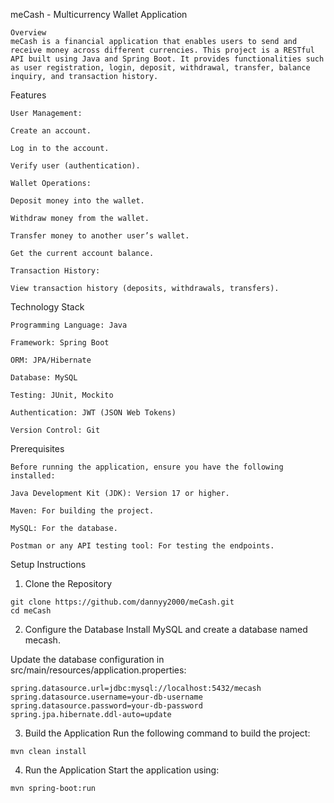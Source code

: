 meCash - Multicurrency Wallet Application

```
Overview
meCash is a financial application that enables users to send and receive money across different currencies. This project is a RESTful API built using Java and Spring Boot. It provides functionalities such as user registration, login, deposit, withdrawal, transfer, balance inquiry, and transaction history.
```
Features
```
User Management:

Create an account.

Log in to the account.

Verify user (authentication).

Wallet Operations:

Deposit money into the wallet.

Withdraw money from the wallet.

Transfer money to another user’s wallet.

Get the current account balance.

Transaction History:

View transaction history (deposits, withdrawals, transfers).

```
Technology Stack
```
Programming Language: Java

Framework: Spring Boot

ORM: JPA/Hibernate

Database: MySQL

Testing: JUnit, Mockito

Authentication: JWT (JSON Web Tokens)

Version Control: Git
```
Prerequisites
```
Before running the application, ensure you have the following installed:

Java Development Kit (JDK): Version 17 or higher.

Maven: For building the project.

MySQL: For the database.

Postman or any API testing tool: For testing the endpoints.
```
Setup Instructions
1. Clone the Repository

```
git clone https://github.com/dannyy2000/meCash.git
cd meCash
```

2. Configure the Database
Install MySQL and create a database named mecash.

Update the database configuration in src/main/resources/application.properties:

```
spring.datasource.url=jdbc:mysql://localhost:5432/mecash
spring.datasource.username=your-db-username
spring.datasource.password=your-db-password
spring.jpa.hibernate.ddl-auto=update
```
3. Build the Application
Run the following command to build the project:

```
mvn clean install
```

4. Run the Application
Start the application using:

```
mvn spring-boot:run
```


